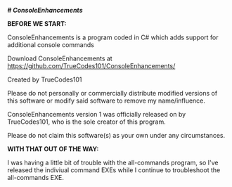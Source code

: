 ___# ConsoleEnhancements___

__BEFORE WE START:__



ConsoleEnhancements is a  program coded in C# which adds support for additional console commands

Download ConsoleEnhancements at https://github.com/TrueCodes101/ConsoleEnhancements/

Created by TrueCodes101

Please do not personally or commercially distribute modified versions of this software or modify said software to remove my name/influence.

ConsoleEnhancements version 1 was officially released on by TrueCodes101, who is the sole creator of this program.

Please do not claim this software(s) as your own under any circumstances.



__WITH THAT OUT OF THE WAY:__



I was having a little bit of trouble with the all-commands program,
so I've released the indiviual command EXEs while I continue to
troubleshoot the all-commands EXE.
